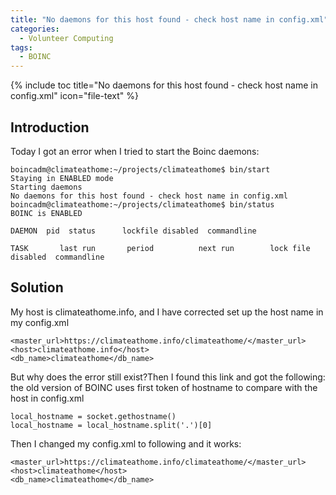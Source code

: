 ```yaml
---
title: "No daemons for this host found - check host name in config.xml"
categories:
  - Volunteer Computing
tags:
  - BOINC
---
```


{% include toc title="No daemons for this host found - check host name in config.xml" icon="file-text" %}

## Introduction

Today I got an error when I tried to start the Boinc daemons:

```liquid
boincadm@climateathome:~/projects/climateathome$ bin/start 
Staying in ENABLED mode
Starting daemons
No daemons for this host found - check host name in config.xml
boincadm@climateathome:~/projects/climateathome$ bin/status 
BOINC is ENABLED

DAEMON  pid  status      lockfile disabled  commandline

TASK       last run       period          next run        lock file disabled  commandline
```

## Solution

My host is climateathome.info, and I have corrected set up the host name in my config.xml
```liquid
<master_url>https://climateathome.info/climateathome/</master_url>
<host>climateathome.info</host>
<db_name>climateathome</db_name>
```

But why does the error still exist?Then I found this link and got the following: the old version of BOINC uses first token of hostname to compare with the host in config.xml
```liquid
local_hostname = socket.gethostname()
local_hostname = local_hostname.split('.')[0]
```

Then I changed my config.xml to following and it works:
```liquid
<master_url>https://climateathome.info/climateathome/</master_url>
<host>climateathome</host>
<db_name>climateathome</db_name>
```
